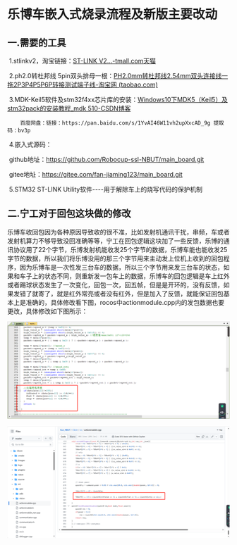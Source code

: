 # 					乐博车嵌入式烧录流程及新版主要改动

## 一.需要的工具

​		1.stlinkv2，淘宝链接：[ST-LINK V2...-tmall.com天猫](https://detail.tmall.com/item.htm?id=721142227129&ali_refid=a3_430673_1006:1303560141:N:MXngtKJe48FnLBBMs3rZaA%3D%3D:a3c982211afb044e926e470a3f023497&ali_trackid=1_a3c982211afb044e926e470a3f023497&spm=a2e0b.20350158.31919782.6&bxsign=tanHISA8ogqubwspLzIcAK4y_8h3OPa93BHgkPXh5b5VLb9P8uT0E9Tup0jODBncSB3vo-YIon9UKVEA02CbfZbdJv3khD65_Cii0fHDJ8W1qk)

​		2.ph2.0转杜邦线 5pin双头排母一根：[PH2.0mm转杜邦线2.54mm双头连接线一拖2P3P4P5P6P转接测试端子线-淘宝网 (taobao.com)](https://item.taobao.com/item.htm?app=chrome&bxsign=scdj2FSl05uOotPH52vR4iFUCqba_9tb9eCuxQNGEX6Do8D_gAczq3RibGIjcIThb9T81WrpZeD6TJv-jjgfag0PHDgYg8kidlhlZnauGnaJaoyWGXPqpj7BzeJA9fqhExt&cpp=1&id=681787142664&price=2.4-7.2&shareUniqueId=26893633518&share_crt_v=1&shareurl=true&short_name=h.gWw14y0R10XzUwK&skuId=5056983487022&sourceType=item,item&sp_tk=VnpmVFd3NXFmTHE=&spm=a2159r.13376460.0.0&suid=ff3fcc17-0df3-40c4-9beb-7064260fa425&tbSocialPopKey=shareItem&tk=VzfTWw5qfLq&un=73098ffb6eb1e43c3431ceaac3991f67&un_site=0&ut_sk=1.YzEMXF0ACzIDAAJ7KpPkmW1r_21646297_1716893034437.Copy.1)

​		3.MDK-Keil5软件及stm32f4xx芯片库的安装：[Windows10下MDK5（Keil5）及stm32pack的安装教程_mdk 510-CSDN博客](https://blog.csdn.net/qq_45264808/article/details/108899662?ops_request_misc=%7B%22request%5Fid%22%3A%22171688395716777224422395%22%2C%22scm%22%3A%2220140713.130102334..%22%7D&request_id=171688395716777224422395&biz_id=0&utm_medium=distribute.pc_search_result.none-task-blog-2~all~sobaiduend~default-1-108899662-null-null.142^v100^pc_search_result_base3&utm_term=windows下载keil5&spm=1018.2226.3001.4187)

		百度网盘：链接：https://pan.baidu.com/s/1YvAI46W11vh2upXxcAD_9g 提取码：bv3p

​		4.嵌入式源码：

​			github地址：https://github.com/Robocup-ssl-NBUT/main_board.git

​			gitee地址：https://gitee.com/fan-jiaming123/main_board.git

​		5.STM32 ST-LINK Utility软件----用于解除车上的烧写代码的保护机制

## 二.宁工对于回包这块做的修改	

​	乐博车收回包因为各种原因导致收的很不准，比如发射机通讯干扰，串频，车或者发射机算力不够导致没回准确等等，宁工在回包逻辑这块加了一些反馈，乐博的通讯协议用了22个字节，乐博发射机能收发25个字节的数据，乐博车能也能收发25字节的数据，所以我们将乐博没用的那三个字节用来主动发上位机上收到的回包程序，因为乐博车是一次性发三台车的数据，所以三个字节用来发三台车的状态，如果和车子上的状态不同，则重新发一包车上的数据，乐博车的回包逻辑是车上红外或者踢球状态发生了一次变化，回包一次，回五帧，但是是开环的，没有反馈，如果发错了就寄了，就是红外常亮或者没有红外，但是加入了反馈，就能保证回包基本上是准确的，具体修改看下图，rocos中actionmodule.cpp内的发包数据也要更改，具体修改如下图所示：



![](./Images/packet.png)

![](./Images/actionmodule.png)
